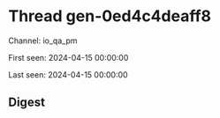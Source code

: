 # Thread gen-0ed4c4deaff8
Channel: io_qa_pm

First seen: 2024-04-15 00:00:00

Last seen: 2024-04-15 00:00:00

## Digest


